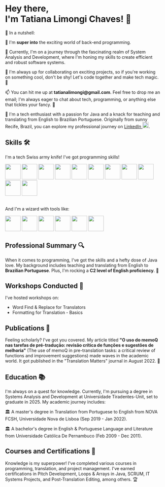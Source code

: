 <!DOCTYPE html>
<html lang="en">
<head>
    <meta charset="UTF-8">
    <meta name="viewport" content="width=device-width, initial-scale=1.0"> 
</head>
<body> 
        <h1>Hey there,<br />
        I'm Tatiana Limongi Chaves! 👋</h1>
         <p>🥜 In a nutshell:</p>
        <p><span class="emoji">👀</span> I'm <b>super into</b> the exciting world of back-end programming.</p>
        <p><span class="emoji">🌱</span> Currently, I'm on a journey through the fascinating realm of System Analysis and Development, where I'm honing my skills to create efficient and robust software systems.</p>
        <p><span class="emoji">💞</span> I'm always up for collaborating on exciting projects, so if you're working on something cool, don't be shy! Let's code together and make tech magic. 🚀</p>
        <p><span class="emoji">📫</span> You can hit me up at <b>tatianalimongi@gmail.com</b>. Feel free to drop me an email; I'm always eager to chat about tech, programming, or anything else that tickles your fancy. 📧</p>
        <p><span class="emoji">🚀</span> I'm a tech enthusiast with a passion for Java and a knack for teaching and translating from English to Brazilian Portuguese. Originally from sunny Recife, Brazil, you can explore my professional journey on <a href="https://www.linkedin.com/in/tatiana-limongi-chaves/?locale=en_US">LinkedIn </a><img src="https://github.com/tatilimongi/tatilimongi/assets/117868187/ec535526-42eb-49ac-bdbd-ce316e0cbf5c"height="20" width="20"/>.</p>
        <h2>Skills 🛠️</h2>
        <p>I'm a tech Swiss army knife! I've got programming skills!</p> 
        <img src="https://github.com/tatilimongi/tatilimongi/assets/117868187/e3b24994-2eca-4eca-8114-4bab2a9bf67f" height="50" width="50"/> <img src="https://github.com/tatilimongi/tatilimongi/assets/117868187/32a8b5a1-848f-4304-98fc-70be0ccb74ce" height="50" width="50"/> <img src="https://github.com/tatilimongi/tatilimongi/assets/117868187/af61c9b7-c60e-482d-85a5-054c7863420a" height="50" width="50"/> <img src="https://github.com/tatilimongi/tatilimongi/assets/117868187/a62c90d5-ab71-4b33-a6ab-db06db995708" height="50" width="50"/> <img src="https://github.com/tatilimongi/tatilimongi/assets/117868187/c9c0be8f-8d5c-486d-a099-03e673248724" height="50" width="50"/> <img src="https://github.com/tatilimongi/tatilimongi/assets/117868187/7e1f6ef0-e8db-4a36-bce2-1d086568753b" height="50" width="50"/> <img src="https://github.com/tatilimongi/tatilimongi/assets/117868187/b5acc2c5-803c-41bc-8d44-8f2fae225f76" height="50" width="50"/> <img src="https://github.com/tatilimongi/tatilimongi/assets/117868187/0ab4a782-1741-48b0-9841-648ed1ca5ae6" height="50" width="50"/> <img src="https://github.com/tatilimongi/tatilimongi/assets/117868187/45470498-98e0-428a-8ce1-c8a05114d3f9" height="50" width="50"/> <img src="https://github.com/tatilimongi/tatilimongi/assets/117868187/92d461fa-d550-44ca-9b9f-1d6bd332e140" height="50" width="50"/> <img src="https://github.com/tatilimongi/tatilimongi/assets/117868187/6ffdffde-200c-4e50-b3e6-cd644225fb0f" height="50" width="50"/>
  <br />
  <br />
  <p>And I'm a wizard with tools like:</p>
   <img src="https://github.com/tatilimongi/tatilimongi/assets/117868187/e3f1b8b5-d340-4e85-aa61-cc34921a9a99" height="50" width="50"/> <img src="https://github.com/tatilimongi/tatilimongi/assets/117868187/c845052a-af9e-443f-8586-f7cc01e5a1e0" height="50" width="50"/> <img src="https://github.com/tatilimongi/tatilimongi/assets/117868187/6dca9b15-6d56-49a9-bf08-e3d00a89d5dd" height="50" width="50"/> <img src="https://github.com/tatilimongi/tatilimongi/assets/117868187/b14fd28f-93c0-4007-b852-e22caf70cb6e" height="50" width="50"/> <img src="https://github.com/tatilimongi/tatilimongi/assets/117868187/cf5b848a-f0a2-4e9f-a492-f029f1a84605" height="50" width="50"/> <img src="https://github.com/tatilimongi/tatilimongi/assets/117868187/f2789ec5-36d2-4693-a31a-36d4dca978db" height="50" width="50"/>
  <br />
        <h2>Professional Summary 🔍</h2>
        <p>When it comes to programming, I've got the skills and a hefty dose of Java love. My background includes teaching and translating from English to <b>Brazilian Portuguese</b>. Plus, I'm rocking a <b>C2 level of English proficiency</b>. 💪</p>
        <h2>Workshops Conducted 📢</h2>
        <p>I've hosted workshops on:</p> 
        <ul>
          <li>Word Find & Replace for Translators</li>
          <li>Formatting for Translation - Basics</li>
        </ul>
        <h2>Publications 📖</h2>
        <p>Feeling scholarly? I've got you covered. My article titled <b>"O uso do memoQ nas tarefas de pré-tradução: revisão crítica de funções e sugestões de melhoria"</b> (The use of memoQ in pre-translation tasks: a critical review of functions and improvement suggestions) made waves in the academic world. It got published in the "Translation Matters" journal in August 2022. 📰</p>
        <h2>Education 📚</h2>
        <p>I'm always on a quest for knowledge. Currently, I'm pursuing a degree in Systems Analysis and Development at Universidade Tiradentes-Unit, set to graduate in 2025. My academic journey includes:</p> 
          <p>🏛️ A master's degree in Translation from Portuguese to English from NOVA FCSH, Universidade Nova de Lisboa (Sep 2019 - Jan 2022).</p>
          <p>🏛️ A bachelor's degree in English & Portuguese Language and Literature from Universidade Católica De Pernambuco (Feb 2009 - Dec 2011).</p>
        </ul>
        <h2>Courses and Certifications 🎯</h2>
        <p>Knowledge is my superpower! I've completed various courses in programming, translation, and project management. I've earned certifications in Pitch Development, Loops & Arrays in Java, SCRUM, IT Systems Projects, and Post-Translation Editing, among others. 🏆</p>
    </div>
</body>
